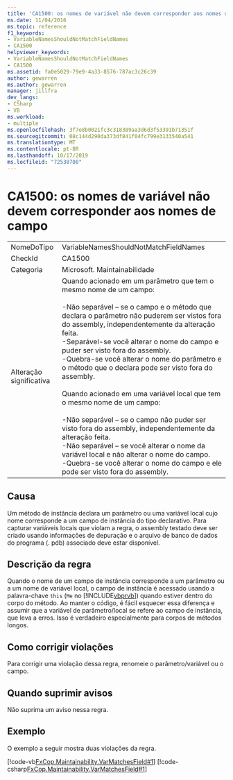```yaml
---
title: 'CA1500: os nomes de variável não devem corresponder aos nomes de campo'
ms.date: 11/04/2016
ms.topic: reference
f1_keywords:
- VariableNamesShouldNotMatchFieldNames
- CA1500
helpviewer_keywords:
- VariableNamesShouldNotMatchFieldNames
- CA1500
ms.assetid: fa0e5029-79e9-4a33-8576-787ac3c26c39
author: gewarren
ms.author: gewarren
manager: jillfra
dev_langs:
- CSharp
- VB
ms.workload:
- multiple
ms.openlocfilehash: 3f7e8b0021fc3c318389aa3d6d3f53391b71351f
ms.sourcegitcommit: 08c144d290da373df841f04fc799e3133540a541
ms.translationtype: MT
ms.contentlocale: pt-BR
ms.lasthandoff: 10/17/2019
ms.locfileid: "72538708"
---
```

# <a name="ca1500-variable-names-should-not-match-field-names"></a>CA1500: os nomes de variável não devem corresponder aos nomes de campo

|||
|-|-|
|NomeDoTipo|VariableNamesShouldNotMatchFieldNames|
|CheckId|CA1500|
|Categoria|Microsoft. Maintainabilidade|
|Alteração significativa|Quando acionado em um parâmetro que tem o mesmo nome de um campo:<br /><br /> -Não separável – se o campo e o método que declara o parâmetro não puderem ser vistos fora do assembly, independentemente da alteração feita.<br />-Separável-se você alterar o nome do campo e puder ser visto fora do assembly.<br />-Quebra-se você alterar o nome do parâmetro e o método que o declara pode ser visto fora do assembly.<br /><br /> Quando acionado em uma variável local que tem o mesmo nome de um campo:<br /><br /> -Não separável – se o campo não puder ser visto fora do assembly, independentemente da alteração feita.<br />-Não separável – se você alterar o nome da variável local e não alterar o nome do campo.<br />-Quebra-se você alterar o nome do campo e ele pode ser visto fora do assembly.|

## <a name="cause"></a>Causa

Um método de instância declara um parâmetro ou uma variável local cujo nome corresponde a um campo de instância do tipo declarativo. Para capturar variáveis locais que violam a regra, o assembly testado deve ser criado usando informações de depuração e o arquivo de banco de dados do programa (. pdb) associado deve estar disponível.

## <a name="rule-description"></a>Descrição da regra

Quando o nome de um campo de instância corresponde a um parâmetro ou a um nome de variável local, o campo de instância é acessado usando a palavra-chave `this` (`Me` no [!INCLUDE[vbprvb](../code-quality/includes/vbprvb_md.md)]) quando estiver dentro do corpo do método. Ao manter o código, é fácil esquecer essa diferença e assumir que a variável de parâmetro/local se refere ao campo de instância, que leva a erros. Isso é verdadeiro especialmente para corpos de métodos longos.

## <a name="how-to-fix-violations"></a>Como corrigir violações

Para corrigir uma violação dessa regra, renomeie o parâmetro/variável ou o campo.

## <a name="when-to-suppress-warnings"></a>Quando suprimir avisos

Não suprima um aviso nessa regra.

## <a name="example"></a>Exemplo

O exemplo a seguir mostra duas violações da regra.

[!code-vb[FxCop.Maintainability.VarMatchesField#1](../code-quality/codesnippet/VisualBasic/ca1500-variable-names-should-not-match-field-names_1.vb)]
[!code-csharp[FxCop.Maintainability.VarMatchesField#1](../code-quality/codesnippet/CSharp/ca1500-variable-names-should-not-match-field-names_1.cs)]
